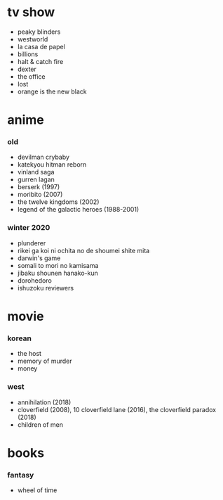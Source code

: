 # tv show
- peaky blinders
- westworld
- la casa de papel
- billions
- halt & catch fire
- dexter
- the office
- lost
- orange is the new black

# anime
  ### old
  - devilman crybaby
  - katekyou hitman reborn
  - vinland saga
  - gurren lagan
  - berserk (1997)
  - moribito (2007)
  - the twelve kingdoms (2002)
  - legend of the galactic heroes (1988-2001)

  ### winter 2020
  - plunderer
  - rikei ga koi ni ochita no de shoumei shite mita
  - darwin's game
  - somali to mori no kamisama
  - jibaku shounen hanako-kun
  - dorohedoro
  - ishuzoku reviewers

# movie
  ### korean
  - the host
  - memory of murder
  - money

  ### west
  - annihilation (2018)
  - cloverfield (2008), 10 cloverfield lane (2016), the cloverfield paradox (2018)
  - children of men
  
# books
  ### fantasy
  - wheel of time
